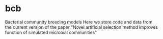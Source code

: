 # bcb
Bacterial community breeding models
Here we store code and data from the current version of the paper "Novel artificial selection method improves function of simulated microbial communities"
